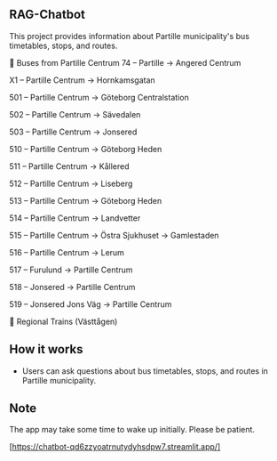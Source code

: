 ## RAG-Chatbot

This project provides information about Partille municipality's bus timetables, stops, and routes.

🚌 Buses from Partille Centrum
74 – Partille → Angered Centrum

X1 – Partille Centrum → Hornkamsgatan

501 – Partille Centrum → Göteborg Centralstation

502 – Partille Centrum → Sävedalen

503 – Partille Centrum → Jonsered

510 – Partille Centrum → Göteborg Heden

511 – Partille Centrum → Kållered

512 – Partille Centrum → Liseberg

513 – Partille Centrum → Göteborg Heden

514 – Partille Centrum → Landvetter

515 – Partille Centrum → Östra Sjukhuset → Gamlestaden

516 – Partille Centrum → Lerum

517 – Furulund → Partille Centrum

518 – Jonsered → Partille Centrum

519 – Jonsered Jons Väg → Partille Centrum

🚆 Regional Trains (Västtågen)


## How it works

- Users can ask questions about bus timetables, stops, and routes in Partille municipality.

## Note

The app may take some time to wake up initially. Please be patient.

[https://chatbot-qd6zzyoatrnutydyhsdpw7.streamlit.app/]

